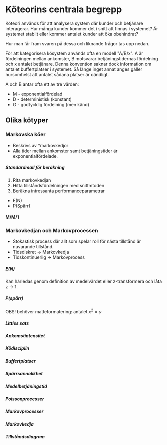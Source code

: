 # Köteorins centrala begrepp

Köteori används för att analysera system där kunder och betjänare interagerar. Hur många kunder kommer det i snitt att finnas i systemet? Är systemet stabilt eller kommer antalet kunder att öka obehindrat?

Hur man får fram svaren på dessa och liknande frågor tas upp nedan.

För att kategorisera kösystem används ofta en modell "A/B/x". A är fördelningen mellan ankomster, B motsvarar betjäningstidernas fördelning och x antalet betjänare. Denna konvention saknar dock information om antalet buffertplatser i systemet. Så länge inget annat anges gäller hursomhelst att antalet sådana platser är oändligt.

A och B antar ofta ett av tre värden:

* M - exponentialfördelad
* D - deterministisk (konstant)
* G - godtycklig fördelning (men känd)

## Olika kötyper
### Markovska köer
* Beskrivs av *markovkedjor
* Alla tider mellan ankomster samt betjäningstider är exponentialfördelade.

##### Standardmall för beräkning
1. Rita markovkedjan
2. Hitta tillståndsfördelningen med snittmtoden
3. Beräkna intressanta performanceparametrar
  * E(N)
  * P(Spärr)


#### M/M/1

### Markovkedjan och Markovprocessen
* Stokastisk process där allt som spelar roll för nästa tillstånd är nuvarande tillstånd. 
* Tidsdiskret       -> Markovkedja
* Tidskontinuerlig  -> Markovprocess


##### E(N) 
Kan härledas genom definition av medelvärdet eller z-transformera och låta z -> 1.

##### P(spärr)
OBS! behöver matteformatering:
antalet $x^2 = y$



##### Littles sats

##### Ankomstintensitet

##### Ködisciplin

##### Buffertplatser

##### Spärrsannolikhet

##### Medelbetjäningstid

##### Poissonprocesser

##### Markovprocesser

##### Markovkedja

##### Tillståndsdiagram
